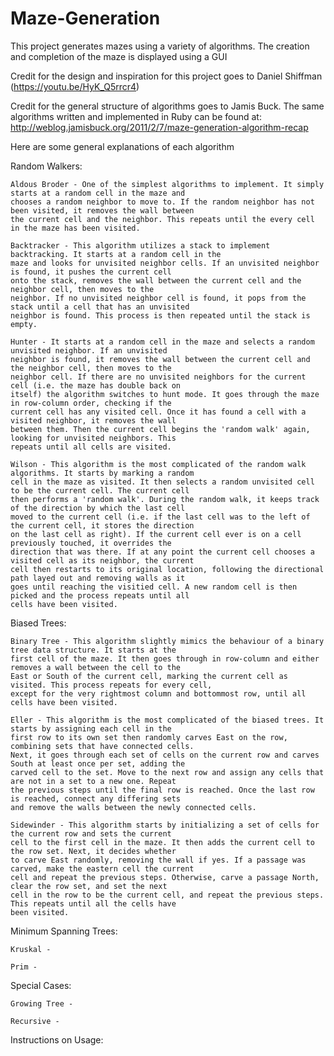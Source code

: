 # Maze-Generation
This project generates mazes using a variety of algorithms. The creation and completion of the maze is displayed using a GUI

Credit for the design and inspiration for this project goes to Daniel Shiffman (https://youtu.be/HyK_Q5rrcr4)

Credit for the general structure of algorithms goes to Jamis Buck.
The same algorithms written and implemented in Ruby can be found at: http://weblog.jamisbuck.org/2011/2/7/maze-generation-algorithm-recap

Here are some general explanations of each algorithm

Random Walkers:

	Aldous Broder - One of the simplest algorithms to implement. It simply starts at a random cell in the maze and 
	chooses a random neighbor to move to. If the random neighbor has not been visited, it removes the wall between 
	the current cell and the neighbor. This repeats until the every cell in the maze has been visited.
	
	Backtracker - This algorithm utilizes a stack to implement backtracking. It starts at a random cell in the
	maze and looks for unvisited neighbor cells. If an unvisited neighbor is found, it pushes the current cell 
	onto the stack, removes the wall between the current cell and the neighbor cell, then moves to the 
	neighbor. If no unvisited neighbor cell is found, it pops from the stack until a cell that has an unvisited
	neighbor is found. This process is then repeated until the stack is empty.

	Hunter - It starts at a random cell in the maze and selects a random unvisited neighbor. If an unvisited
	neighbor is found, it removes the wall between the current cell and the neighbor cell, then moves to the
	neighbor cell. If there are no unvisited neighbors for the current cell (i.e. the maze has double back on
	itself) the algorithm switches to hunt mode. It goes through the maze in row-column order, checking if the 
	current cell has any visited cell. Once it has found a cell with a visited neighbor, it removes the wall
	between them. Then the current cell begins the 'random walk' again, looking for unvisited neighbors. This
	repeats until all cells are visited.
	
 	Wilson - This algorithm is the most complicated of the random walk algorithms. It starts by marking a random
	cell in the maze as visited. It then selects a random unvisited cell to be the current cell. The current cell
	then performs a 'random walk'. During the random walk, it keeps track of the direction by which the last cell 
	moved to the current cell (i.e. if the last cell was to the left of the current cell, it stores the direction
	on the last cell as right). If the current cell ever is on a cell previously touched, it overrides the 
	direction that was there. If at any point the current cell chooses a visited cell as its neighbor, the current
	cell then restarts to its original location, following the directional path layed out and removing walls as it
	goes until reaching the visitied cell. A new random cell is then picked and the process repeats until all
	cells have been visited.

Biased Trees:

	Binary Tree - This algorithm slightly mimics the behaviour of a binary tree data structure. It starts at the
	first cell of the maze. It then goes through in row-column and either removes a wall between the cell to the 
	East or South of the current cell, marking the current cell as visited. This process repeats for every cell, 
	except for the very rightmost column and bottommost row, until all cells have been visited.

	Eller - This algorithm is the most complicated of the biased trees. It starts by assigning each cell in the
	first row to its own set then randomly carves East on the row, combining sets that have connected cells.
	Next, it goes through each set of cells on the current row and carves South at least once per set, adding the
	carved cell to the set. Move to the next row and assign any cells that are not in a set to a new one. Repeat
	the previous steps until the final row is reached. Once the last row is reached, connect any differing sets
	and remove the walls between the newly connected cells.
	
	Sidewinder - This algorithm starts by initializing a set of cells for the current row and sets the current 
	cell to the first cell in the maze. It then adds the current cell to the row set. Next, it decides whether
	to carve East randomly, removing the wall if yes. If a passage was carved, make the eastern cell the current
	cell and repeat the previous steps. Otherwise, carve a passage North, clear the row set, and set the next 
	cell in the row to be the current cell, and repeat the previous steps. This repeats until all the cells have
	been visited.

Minimum Spanning Trees:

	Kruskal - 

	Prim -

Special Cases:

	Growing Tree - 

	Recursive - 


Instructions on Usage: